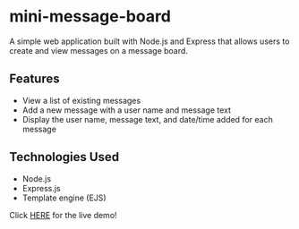 # mini-message-board

A simple web application built with Node.js and Express that allows users to create and view messages on a message board.

## Features

- View a list of existing messages
- Add a new message with a user name and message text
- Display the user name, message text, and date/time added for each message

## Technologies Used

- Node.js
- Express.js
- Template engine (EJS)

Click [HERE](https://mini-message-board-nwrq.onrender.com/ "Live mini message board demo") for the live demo!
